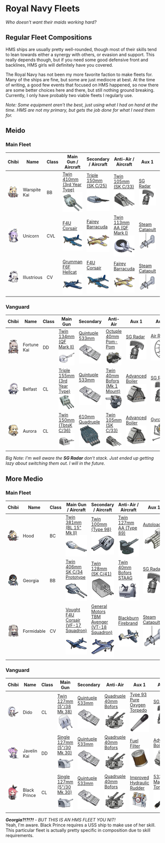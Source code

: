 # Royal Navy Fleets
*Who doesn't want their maids working hard?*

## Regular Fleet Compositions
HMS ships are usually pretty well-rounded, though most of their skills tend to lean towards either a synergy with others, or evasion and support. This really depends though, but if you need some good defensive front and backlines, HMS girls will definitely have you covered.

The Royal Navy has not been my more favorite faction to make fleets for. Many of the ships are fine, but some are just mediocre at best. At the time of writing, a good few events that focused on HMS happened, so now there are some better choices here and there, but still nothing ground breaking. Currently, I only have probably two viable fleets I regularly use.

*Note: Some equipment aren't the best, just using what I had on hand at the time. HMS are not my primary, but gets the job done for what I need them for.*

## Meido
### Main Fleet

| Chibi | Name | Class | Main Gun / Aircraft | Secondary / Aircraft | Anti-Air / Aircraft | Aux 1 | Aux 2
| --- | --- | --- | --- | --- | --- | --- | --- |
| ![Warspite Kai](/imgs/HMS/WarspiteKaiChibi.png) | Warspite Kai | BB | [Twin 410mm (3rd Year Type)][Twin 410mm 3rd]<br />![Twin 410mm 3rd](/imgs/Equip/Guns/410mm_twin_3rd.png) | [Triple 150mm (SK C/25)][Triple 150mm SKC25]<br />![Triple 150mm](/imgs/Equip/Guns/150mm_triple_skc25.png) | [Twin 105mm (SK C/33)][Twin 105mm AA]<br />![105mm Twin SK C](/imgs/Equip/AntiAir/105mm_twin_skc_sr.png) | [SG Radar][SG Radar]<br />![SG Radar](/imgs/Equip/Auxillary/sg_radar.png) | [Fire Control Radar][Fire Control Radar]<br />![Fire Control Radar](/imgs/Equip/Auxillary/fire_control_radar.png) |
| ![Unicorn](/imgs/HMS/UnicornChibi.png) | Unicorn | CVL | [F4U Corsair][F4U]<br />![F4U Corsair](/imgs/Equip/Aircraft/Fighters/f4u_corsair_elite.png) | [Fairey Barracuda][Barracuda]<br />![Barracuda](/imgs/Equip/Aircraft/Torp/barracuda_sr.png) | [Twin 113mm AA (QF Mark I)][Twin 113mm AA]<br />![Twin 113mm AA](/imgs/Equip/AntiAir/113mm_twin_qf_sr.png) | [Steam Catapult][Catapult]<br />![Steam Catapult](/imgs/Equip/Auxillary/steam_catapult_sr.png) | [Steam Catapult][Catapult]<br />![Steam Catapult](/imgs/Equip/Auxillary/steam_catapult_sr.png) |
| ![Illustrious](/imgs/HMS/IllustriousChibi.png) | Illustrious | CV | [Grumman F6F Hellcat][F6F]<br />![F6F Hellcat](/imgs/Equip/Aircraft/Fighters/f6f_hellcat.png) | [F4U Corsair][F4U]<br />![F4U Corsair](/imgs/Equip/Aircraft/Fighters/f4u_corsair_elite.png) | [Fairey Barracuda][Barracuda]<br />![Barracuda](/imgs/Equip/Aircraft/Torp/barracuda_sr.png) | [Steam Catapult][Catapult]<br />![Steam Catapult](/imgs/Equip/Auxillary/steam_catapult_sr.png) | [Steam Catapult][Catapult]<br />![Steam Catapult](/imgs/Equip/Auxillary/steam_catapult_sr.png) |

### Vanguard

| Chibi | Name | Class | Main Gun | Secondary | Anti-Air | Aux 1 | Aux 2
| --- | --- | --- | --- | --- | --- | --- | --- |
| ![Fortune Kai](/imgs/HMS/FortuneKaiChibi.png) | Fortune Kai | DD | [Twin 134mm (QF Mark II)][Twin 134mm QF]<br />![Twin 134mm QF](/imgs/Equip/Guns/134mm_twin_qf.png) | [Quintuple 533mm][533mm Quint]<br />![533mm Quintuple](/imgs/Equip/Torps/533mm_quint_torp_sr.png) | [Octuple 40mm Pom-Pom][40mm Pom-Pom]<br />![40mm Pom-Pom](/imgs/Equip/AntiAir/40mm_octuple_pom_sr.png) | [SG Radar][SG Radar]<br />![SG Radar](/imgs/Equip/Auxillary/sg_radar.png) | [Air Radar][Air Radar]<br />![Air Radar](/imgs/Equip/Auxillary/air_radar_elite.png) |
| ![Belfast](/imgs/HMS/BelfastChibi.png) | Belfast | CL | [Triple 155mm (3rd Year Type)][Triple 155mm]<br />![Triple 155mm](/imgs/Equip/Guns/155mm_triple_sr.png) | [Quintuple 533mm][533mm Quint]<br />![533mm Quintuple](/imgs/Equip/Torps/533mm_quint_torp_sr.png) | [Twin 40mm Bofors (Mk 1 Mount)][Twin 40mm Bofors]<br />![Twin 40mm Bofors](/imgs/Equip/AntiAir/40mm_twin_bofors_mk1.png) | [Advanced Boiler][Advanced Boiler]<br />![Advanced Boiler](/imgs/Equip/Auxillary/advanced_boiler_elite.png) | [SG Radar][SG Radar]<br />![SG Radar](/imgs/Equip/Auxillary/sg_radar.png) |
| ![Aurora](/imgs/HMS/AuroraChibi.png) | Aurora | CL | [Twin 150mm (TbtsK C/36)][Twin 150mm Tabasco]<br />![Twin 150mm](/imgs/Equip/Guns/150mm_twin_tbtsk.png) | [610mm Quadruple][610mm Quad]<br />![610mm Quad](/imgs/Equip/Torps/610mm_quad_torp_sr.png) | [Twin 105mm (SK C/33)][Twin 105mm AA]<br />![105mm Twin SK C](/imgs/Equip/AntiAir/105mm_twin_skc_sr.png) | [Advanced Boiler][Advanced Boiler]<br />![Advanced Boiler](/imgs/Equip/Auxillary/advanced_boiler_elite.png) | [Gyroscope][Gyroscope]<br />![Gyroscope](/imgs/Equip/Auxillary/gyroscope.png) |

*Big Note: I'm well aware the **SG Radar** don't stack. Just ended up getting lazy about switching them out. I will in the future.*

## More Medio
### Main Fleet

| Chibi | Name | Class | Main Gun / Aircraft | Secondary / Aircraft | Anti-Air / Aircraft | Aux 1 | Aux 2
| --- | --- | --- | --- | --- | --- | --- | --- |
| ![Hood](/imgs/HMS/HoodChibi.png) | Hood | BC | [Twin 381mm (BL 15" Mk II)][Twin 381mm MkII]<br />![Twin 381mm](/imgs/Equip/Guns/381mm_twin_bl15mkii_sr.png) | [Twin 100mm (Type 98)][Twin 100mm T98]<br />![Twin 100mm T98](/imgs/Equip/Guns/100mm_twin_t98.png) | [Twin 127mm AA (Type 89)][Twin 127mm AA]<br />![Twin 127mm AA](/imgs/Equip/AntiAir/127mm_aa_t89.png) | [Autoloader][Autoloader]<br />![Autoloader](/imgs/Equip/Auxillary/autoloader.png) | [Super Heavy Shell][SHS]<br />![SHS](/imgs/Equip/Auxillary/super_heavy_shell_sr.png) |
| ![Georgia](/imgs/USS/GeorgiaChibi.png) | Georgia | BB | [Twin 406mm SK C/34 Prototype][Twin 406mm]<br />![Twin 406mm](/imgs/Equip/Guns/406mm_twin_SKC34_prototype.png) | [Twin 128mm (SK C/41)][Twin 128mm SKC41]<br />![Twin 128mm SKC41](/imgs/Equip/Guns/128mm_twin_skc41_elite.png) | [Twin 40mm Bofors STAAG][40mm STAAG]<br />![Twin 40mm STAAG](/imgs/Equip/AntiAir/40_twin_bofors_staag_sr.png) | [SG Radar][SG Radar]<br />![SG Radar](/imgs/Equip/Auxillary/sg_radar.png) | [Type 1 Armor Piercing Shell][Type 1]<br />![Type 1 Shell](/imgs/Equip/Auxillary/type1_piercing_sr.png) |
| ![Formidable](/imgs/HMS/FormidableChibi.png) | Formidable | CV | [Vought F4U Corsair (VF-17 Squadron)][VF4U]<br />![VF4U Corsair](/imgs/Equip/Aircraft/Fighters/vf4u_corsair_sr.png) | [General Motors TBM Avenger (VT-18 Squadron)][Avenger VT18]<br />![Avenger VT18](/imgs/Equip/Aircraft/Torp/tbm_avenger_vt18.png) | [Blackburn Firebrand][Firebrand]<br />![Blackburn Firebrand](/imgs/Equip/Aircraft/Torp/blackburn_firebrand.png) | [Steam Catapult][Catapult]<br />![Steam Catapult](/imgs/Equip/Auxillary/steam_catapult_sr.png) | [Steam Catapult][Catapult]<br />![Steam Catapult](/imgs/Equip/Auxillary/steam_catapult_sr.png) |

### Vanguard

| Chibi | Name | Class | Main Gun | Secondary | Anti-Air | Aux 1 | Aux 2
| --- | --- | --- | --- | --- | --- | --- | --- |
| ![Dido](/imgs/HMS/DidoChibi.png) | Dido | CL | [Twin 127mm (5"/38 Mk 38)][Twin 127mm MK38]<br />![Twin 127mm](/imgs/Equip/Guns/127mm_twin_gun_sr.png) | [Quintuple 533mm][533mm Quint]<br />![533mm Quintuple](/imgs/Equip/Torps/533mm_quint_torp_sr.png) | [Quadruple 40mm Bofors][40mm Bofors]<br />![40mm Bofors](/imgs/Equip/AntiAir/40mm_quad_bofors_sr.png) |  [Type 93 Pure Oxygen Torpedo][OxyTorp]<br />![Type 93 Oxygen Torpedo](/imgs/Equip/Auxillary/oxytorp_ur.png) | [SG Radar][SG Radar]<br />![SG Radar](/imgs/Equip/Auxillary/sg_radar.png) |
| ![Javelin Kai](/imgs/HMS/JavelinKaiChibi.png) | Javelin Kai | DD | [Single 127mm (5"/30 Mk 30)][Single 127mm MK30]<br />![Single 127mm MK30](/imgs/Equip/Guns/127mm_single_mk30.png) | [Quintuple 533mm][533mm Quint]<br />![533mm Quintuple](/imgs/Equip/Torps/533mm_quint_torp_sr.png) | [Quadruple 40mm Bofors][40mm Bofors]<br />![40mm Bofors](/imgs/Equip/AntiAir/40mm_quad_bofors_sr.png) | [Fuel Filter][Fuel Filter]<br />![Fuel Filter](/imgs/Equip/Auxillary/fuel_filter.png) | [Advanced Boiler][Advanced Boiler]<br />![Advanced Boiler](/imgs/Equip/Auxillary/advanced_boiler_elite.png) |
| ![Black Prince](/imgs/HMS/Black_PrinceChibi.png) | Black Prince | CL | [Single 127mm (5"/30 Mk 30)][Single 127mm MK30]<br />![Single 127mm MK30](/imgs/Equip/Guns/127mm_single_mk30.png) | [Quintuple 533mm][533mm Quint]<br />![533mm Quintuple](/imgs/Equip/Torps/533mm_quint_torp_sr.png) | [Quadruple 40mm Bofors][40mm Bofors]<br />![40mm Bofors](/imgs/Equip/AntiAir/40mm_quad_bofors_sr.png) | [Improved Hydraulic Rudder][PR Rudder]<br />![PR Rudder](/imgs/Equip/Auxillary/pr_hydraulic_rudder_sr.png) | [533mm Magnetic Torpedo][533mm Magnet Torp]<br />![533 Magnetic Torpedo](/imgs/Equip/Auxillary/533mm_magnet_torp.png) |

***Georgia?!?!?!** - BUT THIS IS AN HMS FLEET YOU NIT!*  
Yeah, I'm aware. Black Prince requires a USS ship to make use of her skill. This particular fleet is actually pretty specific in composition due to skill requirements.


[40mm Pom-Pom]: https://azurlane.koumakan.jp/Octuple_40mm_Pom-Pom#Type_3
[40mm Bofors]: https://azurlane.koumakan.jp/Quadruple_40mm_Bofors_(Mk_2_Mount)#Type_3
[40mm STAAG]: https://azurlane.koumakan.jp/Twin_40mm_Bofors_STAAG
[Twin 40mm Bofors]: https://azurlane.koumakan.jp/Twin_40mm_Bofors_(Mk_1_Mount)#Type_3
[Twin 105mm AA]: https://azurlane.koumakan.jp/Twin_105mm_AA_(SK_C/33)#Type_3
[Twin 113mm AA]: https://azurlane.koumakan.jp/Twin_113mm_AA_(QF_Mark_I)#Type_3
[Twin 127mm AA]: https://azurlane.koumakan.jp/Twin_127mm_AA_(Type_89)#Type_3

[Twin 100mm T98]: https://azurlane.koumakan.jp/Twin_100mm_(Type_98)#Type_3
[Single 127mm MK30]: https://azurlane.koumakan.jp/Single_127mm_(5%22/38_Mk_30)#Type_3
[Twin 127mm MK38]: https://azurlane.koumakan.jp/Twin_127mm_(5%22/38_Mk_38)#Type_3
[Twin 128mm SKC41]: https://azurlane.koumakan.jp/Twin_128mm_(SK_C/41)#Type_3
[Twin 134mm QF]: https://azurlane.koumakan.jp/Twin_134mm_(QF_Mark_II)#Type_3
[Twin 150mm Tabasco]: https://azurlane.koumakan.jp/Twin_150mm_(TbtsK_C/36)#Type_3
[Triple 150mm SKC25]: https://azurlane.koumakan.jp/Triple_150mm_(SK_C/25)#Type_3
[Triple 155mm]: https://azurlane.koumakan.jp/Triple_155mm_(3rd_Year_Type)#Type_3
[Twin 381mm MkII]: https://azurlane.koumakan.jp/Twin_381mm_(BL_15%22_Mk_II)
[Twin 406mm]: https://azurlane.koumakan.jp/Twin_406mm_(SK_C/34_Prototype)
[Twin 410mm 3rd]: https://azurlane.koumakan.jp/Twin_410mm_(3rd_Year_Type)#Type_3

[533mm Magnet Torp]: https://azurlane.koumakan.jp/533mm_Magnetic_Torpedo#Type_3
[533mm Quint]: https://azurlane.koumakan.jp/533mm_Quintuple_Torpedo_Mount#Type_3
[610mm Quad]: https://azurlane.koumakan.jp/610mm_Quadruple_Torpedo_Mount#Type_3

[Avenger VT18]: https://azurlane.koumakan.jp/General_Motors_TBM_Avenger_(VT-18_Squadron)
[Barracuda]: https://azurlane.koumakan.jp/Fairey_Barracuda#Type_3
[F4U]: https://azurlane.koumakan.jp/Vought_F4U_Corsair#Type_3
[F6F]: https://azurlane.koumakan.jp/Grumman_F6F_Hellcat#Type_3
[Firebrand]: https://azurlane.koumakan.jp/Blackburn_Firebrand
[VF4U]: https://azurlane.koumakan.jp/Vought_F4U_Corsair_(VF-17_Squadron)

[Autoloader]: https://azurlane.koumakan.jp/Autoloader#Type_3
[Advanced Boiler]: https://azurlane.koumakan.jp/Improved_Boiler#Type_3
[Air Radar]: https://azurlane.koumakan.jp/Air_Radar#Type_3
[Catapult]: https://azurlane.koumakan.jp/Steam_Catapult#Type_3
[Fire Control Radar]: https://azurlane.koumakan.jp/Fire_Control_Radar#Type_3
[Fuel Filter]: https://azurlane.koumakan.jp/Fuel_Filter#Type_3
[Gyroscope]: https://azurlane.koumakan.jp/Gyroscope#Type_3
[OxyTorp]: https://azurlane.koumakan.jp/Type_93_Pure_Oxygen_Torpedo#Type_3
[PR Rudder]: https://azurlane.koumakan.jp/Improved_Hydraulic_Rudder
[SG Radar]: https://azurlane.koumakan.jp/SG_Radar#Type_3
[SHS]: https://azurlane.koumakan.jp/Super_Heavy_Shell
[Type 1]: https://azurlane.koumakan.jp/Type_1_Armor_Piercing_Shell